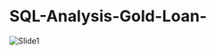 # SQL-Analysis-Gold-Loan-
![Slide1](https://github.com/user-attachments/assets/ae9651f9-2521-4132-8e16-5dfed5c92a01)
